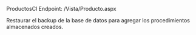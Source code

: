 ProductosCl
Endpoint: /Vista/Producto.aspx

Restaurar el backup de la base de datos para agregar los procedimientos almacenados creados. 

